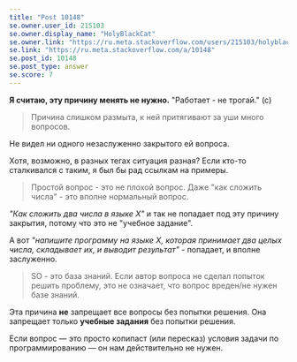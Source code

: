 ```yaml
---
title: "Post 10148"
se.owner.user_id: 215103
se.owner.display_name: "HolyBlackCat"
se.owner.link: "https://ru.meta.stackoverflow.com/users/215103/holyblackcat"
se.link: "https://ru.meta.stackoverflow.com/a/10148"
se.post_id: 10148
se.post_type: answer
se.score: 7
---
```

<p><strong>Я считаю, эту причину менять не нужно.</strong> "Работает - не трогай." (с)</p>

<blockquote>
  <p>Причина слишком размыта, к ней притягивают за уши много вопросов.</p>
</blockquote>

<p>Не видел ни одного незаслуженно закрытого ей вопроса.</p>

<p>Хотя, возможно, в разных тегах ситуация разная? Если кто-то сталкивался с таким, я был бы рад ссылкам на примеры.</p>

<blockquote>
  <p>Простой вопрос - это не плохой вопрос. Даже "как сложить числа" - это вполне нормальный вопрос.</p>
</blockquote>

<p><em>"Как сложить два числа в языке Х"</em> и так не попадает под эту причину закрытия, потому что это не "учебное задание".</p>

<p>А вот <em>"напишите программу на языке Х, которая принимает два целых числа, складывает их, и выводит результат"</em> - попадает, и вполне заслуженно.</p>

<blockquote>
  <p>SO - это база знаний. Если автор вопроса не сделал попыток решить проблему, это не означает, что вопрос вреден/не нужен базе знаний.</p>
</blockquote>

<p>Эта причина <strong>не</strong> запрещает все вопросы без попытки решения. Она запрещает только <strong>учебные задания</strong> без попытки решения.</p>

<p>Если вопрос — это просто копипаст (или пересказ) условия задачи по программированию — он нам действительно не нужен.</p>
